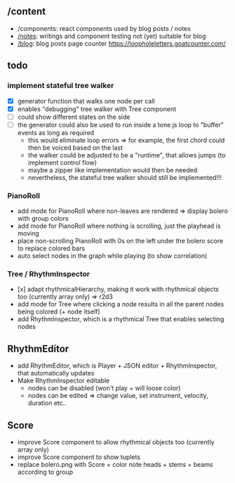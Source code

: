 ## /content

- /components: react components used by blog posts / notes
- [/notes](https://felixroos.github.io/blog/notes): writings and component testing not (yet) suitable for blog
- [/blog](https://felixroos.github.io/blog/): blog posts
page counter https://loopholeletters.goatcounter.com/

## todo

### implement stateful tree walker

- [x] generator function that walks one node per call
- [x] enables "debugging" tree walker with Tree component
- [ ] could show different states on the side
- [ ] the generator could also be used to run inside a tone.js loop to "buffer" events as long as required
  - this would eliminate loop errors => for example, the first chord could then be voiced based on the last
  - the walker could be adjusted to be a "runtime", that allows jumps (to implement control flow)
  - maybe a zipper like implementation would then be needed
  - nevertheless, the stateful tree walker should still be implemented!!!

### PianoRoll

- add mode for PianoRoll where non-leaves are rendered => display bolero with group colors
- add mode for PianoRoll where nothing is scrolling, just the playhead is moving
- place non-scrolling PianoRoll with 0s on the left under the bolero score to replace colored bars
- auto select nodes in the graph while playing (to show correlation)

### Tree / RhythmInspector

- [x] adapt rhythmicalHierarchy, making it work with rhythmical objects too (currently array only) => r2d3
- add mode for Tree where clicking a node results in all the parent nodes being colored (+ node itself)
- add RhythmInspector, which is a rhythmical Tree that enables selecting nodes

## RhythmEditor

- add RhythmEditor, which is Player + JSON editor + RhythmInspector, that automatically updates
- Make RhythmInspector editable
  - nodes can be disabled (won't play + will loose color)
  - nodes can be edited => change value, set instrument, velocity, duration etc..

## Score

- improve Score component to allow rhythmical objects too (currently array only)
- improve Score component to show tuplets
- replace bolero.png with Score + color note heads + stems + beams according to group

